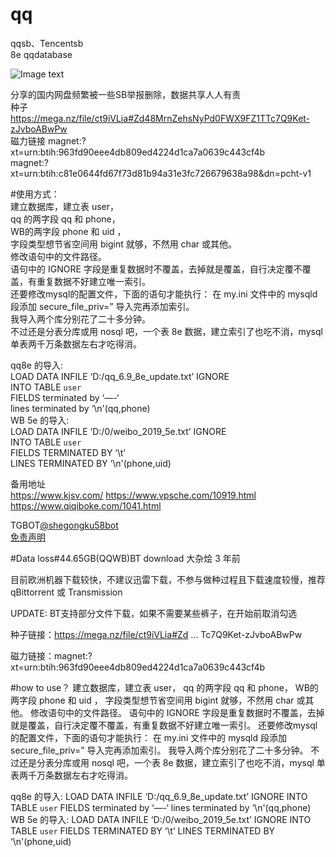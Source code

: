 # qq
qqsb、Tencentsb  
8e qqdatabase  

![Image text](https://i.imgur.com/bvstdLp.jpg)  

分享的国内网盘频繁被一些SB举报删除，数据共享人人有责  
种子 https://mega.nz/file/ct9iVLia#Zd48MrnZehsNyPd0FWX9FZ1TTc7Q9Ket-zJvboABwPw  
磁力链接 magnet:?xt=urn:btih:963fd90eee4db809ed4224d1ca7a0639c443cf4b  
magnet:?xt=urn:btih:c81e0644fd67f73d81b94a31e3fc726679638a98&dn=pcht-v1  

#使用方式：  
建立数据库，建立表 user，  
qq 的两字段 qq 和 phone，  
WB的两字段 phone 和 uid ，  
字段类型想节省空间用 bigint 就够，不然用 char 或其他。  
修改语句中的文件路径。  
语句中的 IGNORE  字段是重复数据时不覆盖，去掉就是覆盖，自行决定覆不覆盖，有重复数据不好建立唯一索引。  
还要修改mysql的配置文件，下面的语句才能执行： 在 my.ini 文件中的 mysqld 段添加 secure_file_priv=”
导入完再添加索引。  
我导入两个库分别花了二十多分钟。  
不过还是分表分库或用 nosql 吧，一个表 8e 数据，建立索引了也吃不消，mysql 单表两千万条数据左右才吃得消。  

qq8e 的导入:  
LOAD DATA INFILE ‘D:/qq_6.9_8e_update.txt’ IGNORE  
INTO TABLE `user`  
FIELDS terminated by ‘—-‘  
lines terminated by ‘\n'(qq,phone)  
WB 5e 的导入:  
LOAD DATA INFILE ‘D:/0/weibo_2019_5e.txt’ IGNORE  
INTO TABLE `user`  
FIELDS TERMINATED BY ‘\t’  
LINES TERMINATED BY ‘\n'(phone,uid)  

备用地址  
https://www.kjsv.com/
https://www.vpsche.com/10919.html  
https://www.qiqiboke.com/1041.html  

TGBOT[@shegongku58bot](https://t.me/shegongku58bot)  
[免责声明](https://github.com/qq8e/qq/blob/main/wz/%E5%85%8D%E8%B4%A3%E5%A3%B0%E6%98%8E.txt)


#Data loss#44.65GB(QQWB)BT download
大杂烩
3 年前

目前欧洲机器下载较快，不建议迅雷下载，不参与做种过程且下载速度较慢，推荐 qBittorrent 或 Transmission

UPDATE: BT支持部分文件下载，如果不需要某些裤子，在开始前取消勾选

种子链接：https://mega.nz/file/ct9iVLia#Zd … Tc7Q9Ket-zJvboABwPw

磁力链接：magnet:?xt=urn:btih:963fd90eee4db809ed4224d1ca7a0639c443cf4b

#how to use？
建立数据库，建立表 user，
qq 的两字段 qq 和 phone，
WB的两字段 phone 和 uid ，
字段类型想节省空间用 bigint 就够，不然用 char 或其他。
修改语句中的文件路径。
语句中的 IGNORE  字段是重复数据时不覆盖，去掉就是覆盖，自行决定覆不覆盖，有重复数据不好建立唯一索引。
还要修改mysql的配置文件，下面的语句才能执行： 在 my.ini 文件中的 mysqld 段添加 secure_file_priv=”
导入完再添加索引。
我导入两个库分别花了二十多分钟。
不过还是分表分库或用 nosql 吧，一个表 8e 数据，建立索引了也吃不消，mysql 单表两千万条数据左右才吃得消。

qq8e 的导入:
LOAD DATA INFILE ‘D:/qq_6.9_8e_update.txt’ IGNORE
INTO TABLE `user`
FIELDS terminated by ‘—-‘
lines terminated by ‘\n'(qq,phone)
WB 5e 的导入:
LOAD DATA INFILE ‘D:/0/weibo_2019_5e.txt’ IGNORE
INTO TABLE `user`
FIELDS TERMINATED BY ‘\t’
LINES TERMINATED BY ‘\n'(phone,uid)
